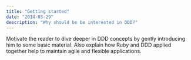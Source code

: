 ```yaml
---
title: "Getting started"
date: "2014-03-29"
description: "Why should be be interested in DDD?"
---
```


Motivate the reader to dive deeper in DDD concepts by gently introducing him to some basic material. Also explain how Ruby and DDD applied together help to maintain agile and flexible applications.
